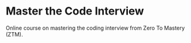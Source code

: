# Master the Code Interview

Online course on mastering the coding interview from Zero To Mastery (ZTM).